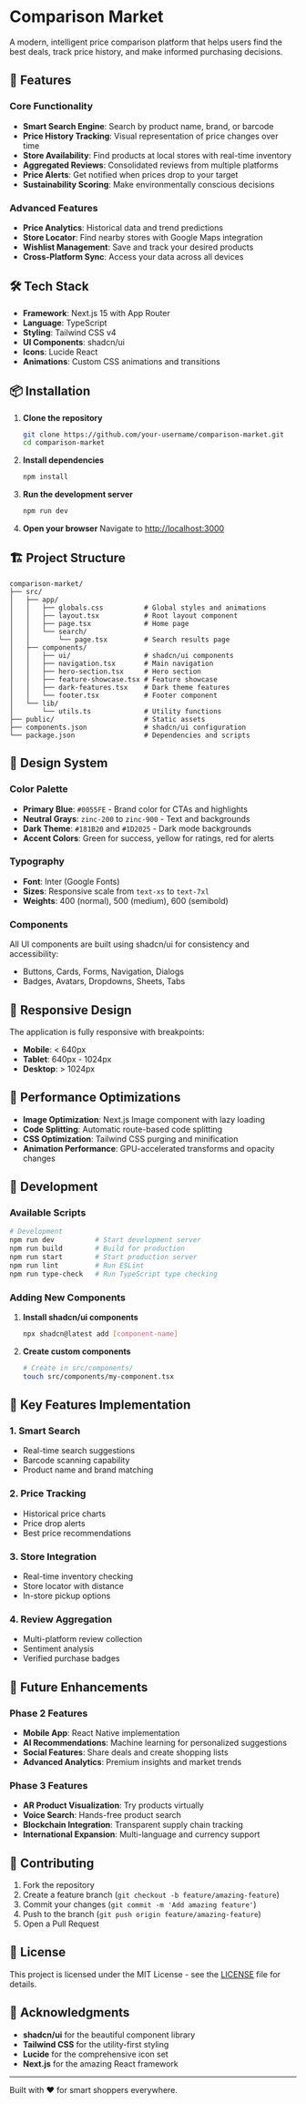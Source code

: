 # Comparison Market

A modern, intelligent price comparison platform that helps users find the best deals, track price history, and make informed purchasing decisions.

## 🚀 Features

### Core Functionality
- **Smart Search Engine**: Search by product name, brand, or barcode
- **Price History Tracking**: Visual representation of price changes over time
- **Store Availability**: Find products at local stores with real-time inventory
- **Aggregated Reviews**: Consolidated reviews from multiple platforms
- **Price Alerts**: Get notified when prices drop to your target
- **Sustainability Scoring**: Make environmentally conscious decisions

### Advanced Features
- **Price Analytics**: Historical data and trend predictions
- **Store Locator**: Find nearby stores with Google Maps integration
- **Wishlist Management**: Save and track your desired products
- **Cross-Platform Sync**: Access your data across all devices

## 🛠️ Tech Stack

- **Framework**: Next.js 15 with App Router
- **Language**: TypeScript
- **Styling**: Tailwind CSS v4
- **UI Components**: shadcn/ui
- **Icons**: Lucide React
- **Animations**: Custom CSS animations and transitions

## 📦 Installation

1. **Clone the repository**
   ```bash
   git clone https://github.com/your-username/comparison-market.git
   cd comparison-market
   ```

2. **Install dependencies**
   ```bash
   npm install
   ```

3. **Run the development server**
   ```bash
   npm run dev
   ```

4. **Open your browser**
   Navigate to [http://localhost:3000](http://localhost:3000)

## 🏗️ Project Structure

```
comparison-market/
├── src/
│   ├── app/
│   │   ├── globals.css          # Global styles and animations
│   │   ├── layout.tsx           # Root layout component
│   │   ├── page.tsx             # Home page
│   │   └── search/
│   │       └── page.tsx         # Search results page
│   ├── components/
│   │   ├── ui/                  # shadcn/ui components
│   │   ├── navigation.tsx       # Main navigation
│   │   ├── hero-section.tsx     # Hero section
│   │   ├── feature-showcase.tsx # Feature showcase
│   │   ├── dark-features.tsx    # Dark theme features
│   │   └── footer.tsx           # Footer component
│   └── lib/
│       └── utils.ts             # Utility functions
├── public/                      # Static assets
├── components.json              # shadcn/ui configuration
└── package.json                 # Dependencies and scripts
```

## 🎨 Design System

### Color Palette
- **Primary Blue**: `#0055FE` - Brand color for CTAs and highlights
- **Neutral Grays**: `zinc-200` to `zinc-900` - Text and backgrounds
- **Dark Theme**: `#181B20` and `#1D2025` - Dark mode backgrounds
- **Accent Colors**: Green for success, yellow for ratings, red for alerts

### Typography
- **Font**: Inter (Google Fonts)
- **Sizes**: Responsive scale from `text-xs` to `text-7xl`
- **Weights**: 400 (normal), 500 (medium), 600 (semibold)

### Components
All UI components are built using shadcn/ui for consistency and accessibility:
- Buttons, Cards, Forms, Navigation, Dialogs
- Badges, Avatars, Dropdowns, Sheets, Tabs

## 📱 Responsive Design

The application is fully responsive with breakpoints:
- **Mobile**: < 640px
- **Tablet**: 640px - 1024px
- **Desktop**: > 1024px

## 🚀 Performance Optimizations

- **Image Optimization**: Next.js Image component with lazy loading
- **Code Splitting**: Automatic route-based code splitting
- **CSS Optimization**: Tailwind CSS purging and minification
- **Animation Performance**: GPU-accelerated transforms and opacity changes

## 🔧 Development

### Available Scripts

```bash
# Development
npm run dev          # Start development server
npm run build        # Build for production
npm run start        # Start production server
npm run lint         # Run ESLint
npm run type-check   # Run TypeScript type checking
```

### Adding New Components

1. **Install shadcn/ui components**
   ```bash
   npx shadcn@latest add [component-name]
   ```

2. **Create custom components**
   ```bash
   # Create in src/components/
   touch src/components/my-component.tsx
   ```

## 🎯 Key Features Implementation

### 1. Smart Search
- Real-time search suggestions
- Barcode scanning capability
- Product name and brand matching

### 2. Price Tracking
- Historical price charts
- Price drop alerts
- Best price recommendations

### 3. Store Integration
- Real-time inventory checking
- Store locator with distance
- In-store pickup options

### 4. Review Aggregation
- Multi-platform review collection
- Sentiment analysis
- Verified purchase badges

## 🔮 Future Enhancements

### Phase 2 Features
- **Mobile App**: React Native implementation
- **AI Recommendations**: Machine learning for personalized suggestions
- **Social Features**: Share deals and create shopping lists
- **Advanced Analytics**: Premium insights and market trends

### Phase 3 Features
- **AR Product Visualization**: Try products virtually
- **Voice Search**: Hands-free product search
- **Blockchain Integration**: Transparent supply chain tracking
- **International Expansion**: Multi-language and currency support

## 🤝 Contributing

1. Fork the repository
2. Create a feature branch (`git checkout -b feature/amazing-feature`)
3. Commit your changes (`git commit -m 'Add amazing feature'`)
4. Push to the branch (`git push origin feature/amazing-feature`)
5. Open a Pull Request

## 📄 License

This project is licensed under the MIT License - see the [LICENSE](LICENSE) file for details.

## 🙏 Acknowledgments

- **shadcn/ui** for the beautiful component library
- **Tailwind CSS** for the utility-first styling
- **Lucide** for the comprehensive icon set
- **Next.js** for the amazing React framework

---

Built with ❤️ for smart shoppers everywhere.
